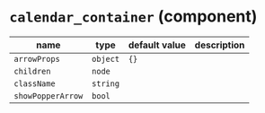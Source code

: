 # `calendar_container` (component)

| name              | type     | default value | description |
| ----------------- | -------- | ------------- | ----------- |
| `arrowProps`      | `object` | `{}`          |             |
| `children`        | `node`   |               |             |
| `className`       | `string` |               |             |
| `showPopperArrow` | `bool`   |               |             |
